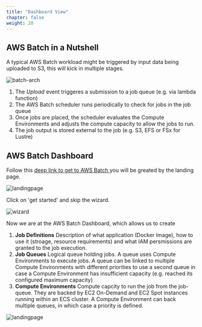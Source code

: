 ```yaml
---
title: "Dashboard View"
chapter: false
weight: 20
---
```



## AWS Batch in a Nutshell

A typical AWS Batch workload might be triggered by input data being uploaded to S3, this will kick in multiple stages.

![batch-arch](/images/nextflow-on-aws-batch/batch/batch_arch.gif)

1. The *Upload* event triggeres a submission to a job queue (e.g. via lambda function)
1. The AWS Batch scheduler runs periodically to check for jobs in the job queue
1. Once jobs are placed, the scheduler evaluates the Compute Environments and adjusts the compute capacity to allow the jobs to run.
1. The job output is stored external to the job (e.g. S3, EFS or FSx for Lustre)

## AWS Batch Dashboard

Follow this [deep link to get to AWS Batch ](https://console.aws.amazon.com/batch/home) you will be greated by the landing page.

![landingpage](/images/nextflow-on-aws-batch/batch/1_landingpage.png)

Click on 'get started' and skip the wizard.

![wizard](/images/nextflow-on-aws-batch/batch/2_wizard.png)

Now we are at the AWS Batch Dashboard, which allows us to create 

   1. **Job Definitions** Description of what application (Docker Image), how to use it (stroage, resource requirements) and what IAM persmissions are granted to the job execution.
   1. **Job Queues** Logical queue holding jobs. A queue uses Compute Environments to execute jobs. A queue can be linked to multiple Compute Environments with different priorities to use a second queue in case a Compute Environment has insufficient capacity (e.g. reached its configured maximum capacity)
   1. **Compute Environments** Compute capcity to run the job from the job-queue. They are backed by EC2 On-Demand and EC2 Spot instances running within an ECS cluster. A Compute Environment can back multiple queues, in which case a priority is defined.

![landingpage](/images/nextflow-on-aws-batch/batch/3_dashboard.png)
